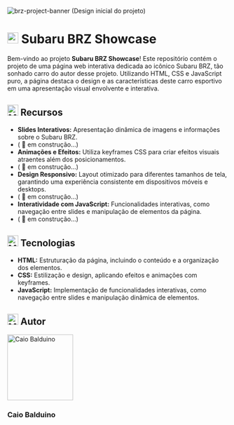 ![brz-project-banner](https://github.com/user-attachments/assets/3f170122-350c-47d3-bc37-3582661a584d)
(Design inicial do projeto)

# <img src="https://raw.githubusercontent.com/Tarikul-Islam-Anik/Animated-Fluent-Emojis/master/Emojis/Symbols/Chequered%20Flag.png" alt="Chequered Flag" width="25" height="25" /> Subaru BRZ Showcase

Bem-vindo ao projeto **Subaru BRZ Showcase**! Este repositório contém o projeto de uma página web interativa dedicada ao icônico Subaru BRZ, tão sonhado carro do autor desse projeto. Utilizando HTML, CSS e JavaScript puro, a página destaca o design e as características deste carro esportivo em uma apresentação visual envolvente e interativa.

## <img src="https://raw.githubusercontent.com/Tarikul-Islam-Anik/Animated-Fluent-Emojis/master/Emojis/Objects/Memo.png" alt="Memo" width="25" height="25" /> Recursos

- **Slides Interativos:** Apresentação dinâmica de imagens e informações sobre o Subaru BRZ.
- ( 🔨 em construção...)
- **Animações e Efeitos:** Utiliza keyframes CSS para criar efeitos visuais atraentes além dos posicionamentos.
- ( 🔨 em construção...)
- **Design Responsivo:** Layout otimizado para diferentes tamanhos de tela, garantindo uma experiência consistente em dispositivos móveis e desktops.
- ( 🔨 em construção...)
- **Interatividade com JavaScript:** Funcionalidades interativas, como navegação entre slides e manipulação de elementos da página.
- ( 🔨 em construção...)

##  <img src="https://raw.githubusercontent.com/Tarikul-Islam-Anik/Animated-Fluent-Emojis/master/Emojis/Objects/Microscope.png" alt="Microscope" width="25" height="25" /> Tecnologias

- **HTML:** Estruturação da página, incluindo o conteúdo e a organização dos elementos.
- **CSS:** Estilização e design, aplicando efeitos e animações com keyframes.
- **JavaScript:** Implementação de funcionalidades interativas, como navegação entre slides e manipulação dinâmica de elementos.

## <img src="https://raw.githubusercontent.com/Tarikul-Islam-Anik/Animated-Fluent-Emojis/master/Emojis/People/Man%20Technologist.png" alt="Man Technologist" width="25" height="25" /> Autor
<a href="https://github.com/Caiobaldudev">
  <img src="https://github.com/Caiobaldudev.png" alt="Caio Balduino" width="150">
</a>
<h3>Caio Balduino</h3>
